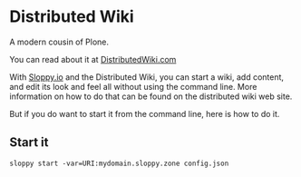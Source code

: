# Distributed Wiki

A modern cousin of Plone.

You can read about it at [DistributedWiki.com](http://DistributedWiki.com)

With [Sloppy.io](https://sloppy.io)  and the Distributed Wiki, you
can start a wiki, add content, and edit its look and feel all without
using the command line.  More information on how to do that can be found on the
distributed wiki web site. 

But if you do want to start it from the command line, here is how to do it. 

## Start it

```
sloppy start -var=URI:mydomain.sloppy.zone config.json

```



